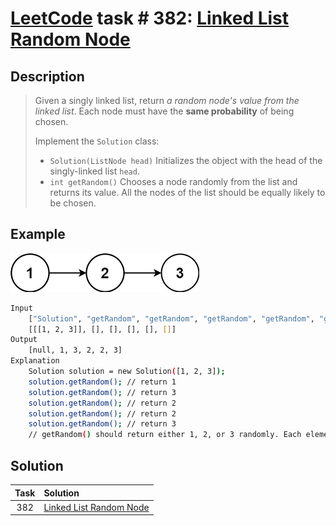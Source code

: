 # [LeetCode][leetcode] task # 382: [Linked List Random Node][task]

Description
-----------

> Given a singly linked list, return _a random node's value from the linked list_.
> Each node must have the **same probability** of being chosen.
> 
> Implement the `Solution` class:
> * `Solution(ListNode head)` Initializes the object with the head of the singly-linked list `head`.
> * `int getRandom()` Chooses a node randomly from the list and returns its value.
> All the nodes of the list should be equally likely to be chosen.

Example
-------

![list.png](image/list.png)

```sh
Input
    ["Solution", "getRandom", "getRandom", "getRandom", "getRandom", "getRandom"]
    [[[1, 2, 3]], [], [], [], [], []]
Output
    [null, 1, 3, 2, 2, 3]
Explanation
    Solution solution = new Solution([1, 2, 3]);
    solution.getRandom(); // return 1
    solution.getRandom(); // return 3
    solution.getRandom(); // return 2
    solution.getRandom(); // return 2
    solution.getRandom(); // return 3
    // getRandom() should return either 1, 2, or 3 randomly. Each element should have equal probability of returning.
```

Solution
--------

| Task | Solution                            |
|:----:|:------------------------------------|
| 382  | [Linked List Random Node][solution] |


[leetcode]: <http://leetcode.com/>
[task]: <https://leetcode.com/problems/linked-list-random-node/>
[solution]: <https://github.com/wellaxis/praxis-leetcode/blob/main/src/main/java/com/witalis/praxis/leetcode/task/h4/p382/option/Practice.java>

